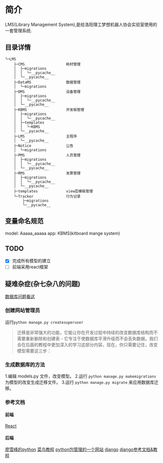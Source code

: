 # 简介

LMS(Library Management System),是给洛阳理工梦想机器人协会实验室使用的一套管理系统.
## 目录详情

```
└─LMS
    ├─CMS                   耗材管理
    │  ├─migrations
    │  │  └─__pycache__
    │  └─__pycache__
    ├─DataMS                数据管理
    │  └─migrations
    ├─DMS                   设备管理
    │  ├─migrations
    │  │  └─__pycache__
    │  └─__pycache__
    ├─KBMS                  开发板管理
    │  ├─migrations
    │  │  └─__pycache__
    │  ├─templates
    │  │  └─KBMS
    │  └─__pycache__
    ├─LMS                   主程序
    │  └─__pycache__
    ├─Notice                公告
    │  └─migrations
    ├─PMS                   人员管理
    │  ├─migrations
    │  │  └─__pycache__
    │  └─__pycache__
    ├─RMS                   发票管理
    │  ├─migrations
    │  │  └─__pycache__
    │  └─__pycache__
    ├─templates             view层模板管理
    └─Tracker               行为记录
        ├─migrations
        └─__pycache__
```

## 变量命名规范

model: Aaaaa_aaaaa
app: KBMS(kitboard mange system)

## TODO

* [x] 完成所有模型的建立
* [ ] 前端采用react框架

## 疑难杂症(杂七杂八的问题)

[数据库问题看这](https://www.cnblogs.com/aaron-agu/p/8985055.html)

### 创建网站管理员

运行`python manage.py createsuperuser`

> 迁移是非常强大的功能，它能让你在开发过程中持续的改变数据库结构而不需要重新删除和创建表 - 它专注于使数据库平滑升级而不会丢失数据。我们会在后面的教程中更加深入的学习这部分内容，现在，你只需要记住，改变模型需要这三步：

### 生成数据库的方法

1.编辑 models.py 文件，改变模型。
2.运行 `python manage.py makemigrations` 为模型的改变生成迁移文件。
3.运行 `python manage.py migrate` 来应用数据库迁移。

### 参考文档

#### 前端

[React](https://react.docschina.org/tutorial/tutorial.html)

#### 后端

[廖雪峰的python](https://www.liaoxuefeng.com/wiki/1016959663602400)
[菜鸟教程](https://www.runoob.com/python/python-tutorial.html)
[python包管理的一个网站](https://pypi.org/)
[django](https://pypi.org/project/Django/)
[django参考文档&教程](https://docs.djangoproject.com/zh-hans/3.2/)

